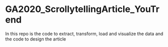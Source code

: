 # GA2020_ScrollytellingArticle_YouTrend
 In this repo is the code to extract, transform, load and visualize the data and the code to design the article


